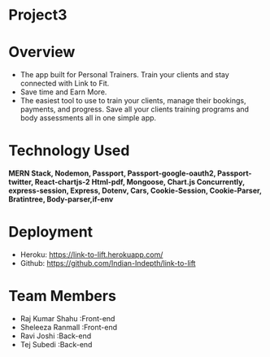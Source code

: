 # Project3

# Overview

- The app built for Personal Trainers. Train your clients and stay connected with Link to Fit.
- Save time and Earn More.
- The easiest tool to use to train your clients, manage their bookings, payments, and progress. Save all your clients training programs and body assessments all in one simple app.

# Technology Used

**MERN Stack, Nodemon, Passport, Passport-google-oauth2, Passport-twitter, React-chartjs-2 Html-pdf, Mongoose, Chart.js Concurrently, express-session, Express, Dotenv, Cars, Cookie-Session, Cookie-Parser, Bratintree, Body-parser,if-env**

# Deployment

- Heroku: https://link-to-lift.herokuapp.com/
- Github: https://github.com/Indian-Indepth/link-to-lift

# Team Members

- Raj Kumar Shahu :Front-end
- Sheleeza Ranmall :Front-end
- Ravi Joshi :Back-end
- Tej Subedi :Back-end
